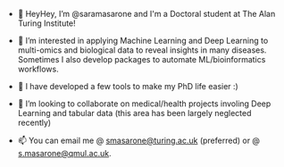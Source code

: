 - 👋 HeyHey, I’m @saramasarone and I'm a Doctoral student at The Alan Turing Institute!

- 👀 I’m interested in applying Machine Learning and Deep Learning to multi-omics and biological data to reveal insights in many diseases. Sometimes I also develop packages to automate ML/bioinformatics workflows.
 
- 🌱 I have developed a few tools to make my PhD life easier :)

- 🏩 I’m looking to collaborate on medical/health projects involing Deep Learning and tabular data (this area has been largely neglected recently)

- 📫 You can email me @ smasarone@turing.ac.uk (preferred) or @ s.masarone@qmul.ac.uk.


<!---
saramasarone/saramasarone is a ✨ special ✨ repository because its `README.md` (this file) appears on your GitHub profile.
You can click the Preview link to take a look at your changes.
--->
